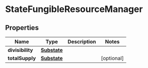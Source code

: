 

# StateFungibleResourceManager


## Properties

| Name | Type | Description | Notes |
|------------ | ------------- | ------------- | -------------|
|**divisibility** | [**Substate**](Substate.md) |  |  |
|**totalSupply** | [**Substate**](Substate.md) |  |  [optional] |



